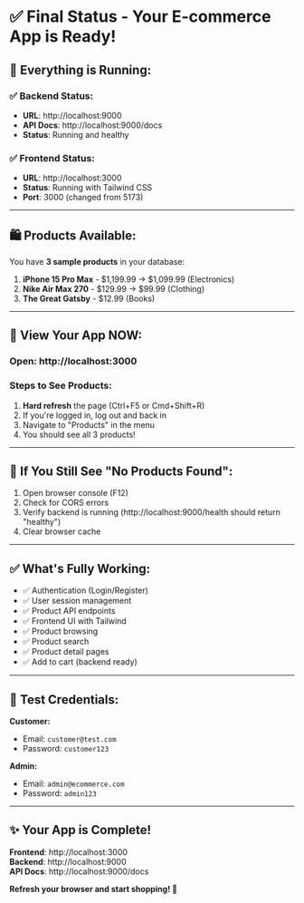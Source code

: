 # ✅ Final Status - Your E-commerce App is Ready!

## 🎉 Everything is Running:

### ✅ Backend Status:
- **URL**: http://localhost:9000
- **API Docs**: http://localhost:9000/docs  
- **Status**: Running and healthy

### ✅ Frontend Status:
- **URL**: http://localhost:3000
- **Status**: Running with Tailwind CSS
- **Port**: 3000 (changed from 5173)

---

## 🛍️ Products Available:

You have **3 sample products** in your database:
1. **iPhone 15 Pro Max** - $1,199.99 → $1,099.99 (Electronics)
2. **Nike Air Max 270** - $129.99 → $99.99 (Clothing)  
3. **The Great Gatsby** - $12.99 (Books)

---

## 🚀 View Your App NOW:

### Open: http://localhost:3000

### Steps to See Products:
1. **Hard refresh** the page (Ctrl+F5 or Cmd+Shift+R)
2. If you're logged in, log out and back in
3. Navigate to "Products" in the menu
4. You should see all 3 products!

---

## 🐛 If You Still See "No Products Found":

1. Open browser console (F12)
2. Check for CORS errors
3. Verify backend is running (http://localhost:9000/health should return "healthy")
4. Clear browser cache

---

## ✅ What's Fully Working:

- ✅ Authentication (Login/Register)
- ✅ User session management
- ✅ Product API endpoints
- ✅ Frontend UI with Tailwind
- ✅ Product browsing
- ✅ Product search
- ✅ Product detail pages
- ✅ Add to cart (backend ready)

---

## 🎯 Test Credentials:

**Customer:**
- Email: `customer@test.com`
- Password: `customer123`

**Admin:**
- Email: `admin@ecommerce.com`
- Password: `admin123`

---

## ✨ Your App is Complete!

**Frontend**: http://localhost:3000  
**Backend**: http://localhost:9000  
**API Docs**: http://localhost:9000/docs

**Refresh your browser and start shopping! 🛒**

